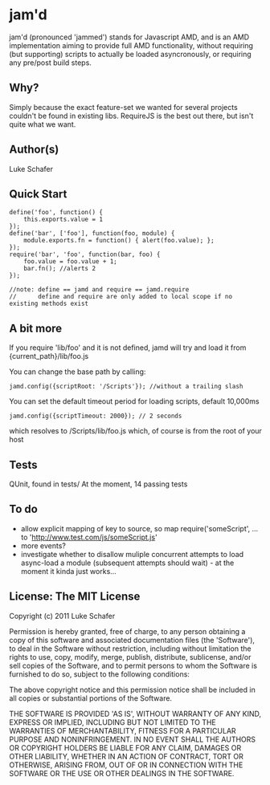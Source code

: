 # jam'd

  jam'd (pronounced 'jammed') stands for Javascript AMD, and is an AMD implementation aiming to provide full AMD functionality, without requiring (but supporting) scripts to actually be loaded asyncronously, or requiring any pre/post build steps.

## Why?

  Simply because the exact feature-set we wanted for several projects couldn't be found in existing libs. RequireJS is the best out there, but isn't quite what we want.

## Author(s)

  Luke Schafer
  
## Quick Start

    define('foo', function() {
        this.exports.value = 1
    });
    define('bar', ['foo'], function(foo, module) {
        module.exports.fn = function() { alert(foo.value); };
    });
    require('bar', 'foo', function(bar, foo) {
        foo.value = foo.value + 1;
		bar.fn(); //alerts 2
    });

    //note: define == jamd and require == jamd.require
    //      define and require are only added to local scope if no existing methods exist
    
## A bit more

  If you require 'lib/foo' and it is not defined, jamd will try and load it from {current_path}/lib/foo.js

  You can change the base path by calling:
  
    jamd.config({scriptRoot: '/Scripts'}); //without a trailing slash
  
  You can set the default timeout period for loading scripts, default 10,000ms
  
    jamd.config({scriptTimeout: 2000}); // 2 seconds 

  which resolves to /Scripts/lib/foo.js which, of course is from the root of your host
	
## Tests

  QUnit, found in tests/
  At the moment, 14 passing tests
  
## To do

  * allow explicit mapping of key to source, so map require('someScript', ... to 'http://www.test.com/js/someScript.js'
  * more events? 
  * investigate whether to disallow muliple concurrent attempts to load async-load a module (subsequent attempts should wait) - at the moment it kinda just works...

## License: The MIT License

Copyright (c) 2011 Luke Schafer

Permission is hereby granted, free of charge, to any person obtaining
a copy of this software and associated documentation files (the
'Software'), to deal in the Software without restriction, including
without limitation the rights to use, copy, modify, merge, publish,
distribute, sublicense, and/or sell copies of the Software, and to
permit persons to whom the Software is furnished to do so, subject to
the following conditions:

The above copyright notice and this permission notice shall be
included in all copies or substantial portions of the Software.

THE SOFTWARE IS PROVIDED 'AS IS', WITHOUT WARRANTY OF ANY KIND,
EXPRESS OR IMPLIED, INCLUDING BUT NOT LIMITED TO THE WARRANTIES OF
MERCHANTABILITY, FITNESS FOR A PARTICULAR PURPOSE AND NONINFRINGEMENT.
IN NO EVENT SHALL THE AUTHORS OR COPYRIGHT HOLDERS BE LIABLE FOR ANY
CLAIM, DAMAGES OR OTHER LIABILITY, WHETHER IN AN ACTION OF CONTRACT,
TORT OR OTHERWISE, ARISING FROM, OUT OF OR IN CONNECTION WITH THE
SOFTWARE OR THE USE OR OTHER DEALINGS IN THE SOFTWARE.
